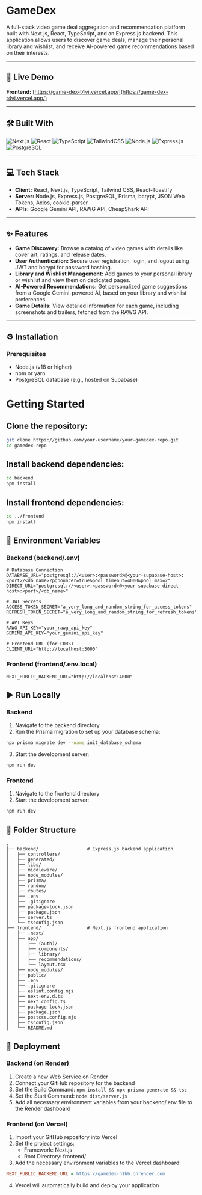 # GameDex
A full-stack video game deal aggregation and recommendation platform built with Next.js, React, TypeScript, and an Express.js backend. This application allows users to discover game deals, manage their personal library and wishlist, and receive AI-powered game recommendations based on their interests.

---

## 🚀 Live Demo
**Frontend:** [https://game-dex-t4vi.vercel.app/](https://game-dex-t4vi.vercel.app/)  

---

## 🛠️ Built With  
![Next.js](https://img.shields.io/badge/Next.js-000000?style=for-the-badge&logo=nextdotjs&logoColor=white)
![React](https://img.shields.io/badge/React-20232A?style=for-the-badge&logo=react&logoColor=61DAFB)
![TypeScript](https://img.shields.io/badge/TypeScript-007ACC?style=for-the-badge&logo=typescript&logoColor=white)
![TailwindCSS](https://img.shields.io/badge/Tailwind_CSS-38B2AC?style=for-the-badge&logo=tailwind-css&logoColor=white)
![Node.js](https://img.shields.io/badge/Node.js-339933?style=for-the-badge&logo=node-dot-js&logoColor=white)
![Express.js](https://img.shields.io/badge/Express.js-404D59?style=for-the-badge)
![PostgreSQL](https://img.shields.io/badge/PostgreSQL-336791?style=for-the-badge&logo=postgresql&logoColor=white)

---

## 💻 Tech Stack  
- **Client:** React, Next.js, TypeScript, Tailwind CSS, React-Toastify  
- **Server:** Node.js, Express.js, PostgreSQL, Prisma, bcrypt, JSON Web Tokens, Axios, cookie-parser  
- **APIs:** Google Gemini API, RAWG API, CheapShark API  

---

## ✨ Features
- **Game Discovery:** Browse a catalog of video games with details like cover art, ratings, and release dates.  
- **User Authentication:** Secure user registration, login, and logout using JWT and bcrypt for password hashing.  
- **Library and Wishlist Management:** Add games to your personal library or wishlist and view them on dedicated pages.  
- **AI-Powered Recommendations:** Get personalized game suggestions from a Google Gemini-powered AI, based on your library and wishlist preferences.  
- **Game Details:** View detailed information for each game, including screenshots and trailers, fetched from the RAWG API.  

---

## ⚙️ Installation  

### Prerequisites
- Node.js (v18 or higher)  
- npm or yarn  
- PostgreSQL database (e.g., hosted on Supabase)  

# Getting Started

## Clone the repository:
```bash
git clone https://github.com/your-username/your-gamedex-repo.git
cd gamedex-repo
```

## Install backend dependencies:
```bash
cd backend
npm install
```

## Install frontend dependencies:
```bash
cd ../frontend
npm install
```

## 🔐 Environment Variables

### Backend (backend/.env)
```env
# Database Connection
DATABASE_URL="postgresql://<user>:<password>@<your-supabase-host>:<port>/<db_name>?pgbouncer=true&pool_timeout=4000&pool_max=2"
DIRECT_URL="postgresql://<user>:<password>@<your-supabase-direct-host>:<port>/<db_name>"

# JWT Secrets
ACCESS_TOKEN_SECRET="a_very_long_and_random_string_for_access_tokens"
REFRESH_TOKEN_SECRET="a_very_long_and_random_string_for_refresh_tokens"

# API Keys
RAWG_API_KEY="your_rawg_api_key"
GEMINI_API_KEY="your_gemini_api_key"

# Frontend URL (for CORS)
CLIENT_URL="http://localhost:3000"
```

### Frontend (frontend/.env.local)
```env
NEXT_PUBLIC_BACKEND_URL="http://localhost:4000"
```

## ▶️ Run Locally

### Backend
1. Navigate to the backend directory
2. Run the Prisma migration to set up your database schema:
```bash
npx prisma migrate dev --name init_database_schema
```
3. Start the development server:
```bash
npm run dev
```

### Frontend
1. Navigate to the frontend directory
2. Start the development server:
```bash
npm run dev
```

## 📁 Folder Structure
```
.
├── backend/                  # Express.js backend application
│   ├── controllers/
│   ├── generated/
│   ├── libs/
│   ├── middleware/
│   ├── node_modules/
│   ├── prisma/
│   ├── random/
│   ├── routes/
│   ├── .env
│   ├── .gitignore
│   ├── package-lock.json
│   ├── package.json
│   ├── server.ts
│   └── tsconfig.json
├── frontend/                 # Next.js frontend application
│   ├── .next/
│   ├── app/
│   │   ├── (auth)/
│   │   ├── components/
│   │   ├── library/
│   │   ├── recommendations/
│   │   └── layout.tsx
│   ├── node_modules/
│   ├── public/
│   ├── .env
│   ├── .gitignore
│   ├── eslint.config.mjs
│   ├── next-env.d.ts
│   ├── next.config.ts
│   ├── package-lock.json
│   ├── package.json
│   ├── postcss.config.mjs
│   ├── tsconfig.json
│   └── README.md
```

## 🚀 Deployment

### Backend (on Render)
1. Create a new Web Service on Render
2. Connect your GitHub repository for the backend
3. Set the Build Command: `npm install && npx prisma generate && tsc`
4. Set the Start Command: `node dist/server.js`
5. Add all necessary environment variables from your backend/.env file to the Render dashboard

### Frontend (on Vercel)
1. Import your GitHub repository into Vercel
2. Set the project settings:
   - Framework: Next.js
   - Root Directory: frontend/
3. Add the necessary environment variables to the Vercel dashboard:
```ini
NEXT_PUBLIC_BACKEND_URL = https://gamedex-h1hb.onrender.com
```
4. Vercel will automatically build and deploy your application